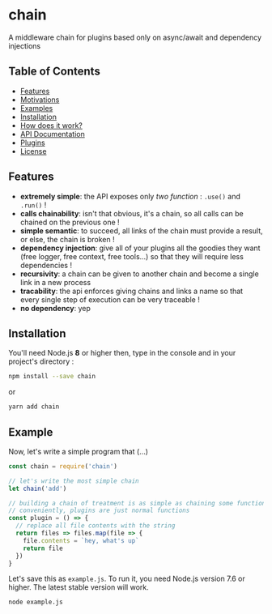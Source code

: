 # chain
A middleware chain for plugins based only on async/await and dependency injections


## **Table of Contents**

- [Features](#features)
- [Motivations](#motivations)
- [Examples](#examples)
- [Installation](#installation)
- [How does it work?](#how-does-it-work)
- [API Documentation](#api-documentation)
- [Plugins](#plugins)
- [License](#license)

## Features

- __extremely simple__: the API exposes only _two function_ : `.use()` and `.run()` !
- __calls chainability__: isn't that obvious, it's a chain, so all calls can be chained on the previous one !
- __simple semantic__: to succeed, all links of the chain must provide a result, or else, the chain is broken !
- __dependency injection__: give all of your plugins all the goodies they want (free logger, free context, free tools...) so that they will require less dependencies !
- __recursivity__: a chain can be given to another chain and become a single link in a new process
- __tracability__: the api enforces giving chains and links a name so that every single step of execution can be very traceable !
- __no dependency__: yep

## Installation

You'll need Node.js __8__ or higher then, type in the console and in your project's directory :

```sh
npm install --save chain
```
or 
```sh
yarn add chain
```

## Example

Now, let's write a simple program that (...)

```js
const chain = require('chain')

// let's write the most simple chain
let chain('add')

// building a chain of treatment is as simple as chaining some functions together!
// conveniently, plugins are just normal functions
const plugin = () => {
  // replace all file contents with the string
  return files => files.map(file => {
    file.contents = `hey, what's up`
    return file
  })
}


```

Let's save this as `example.js`. To run it, you need Node.js version 7.6 or
higher. The latest stable version will work.

```sh
node example.js
```

